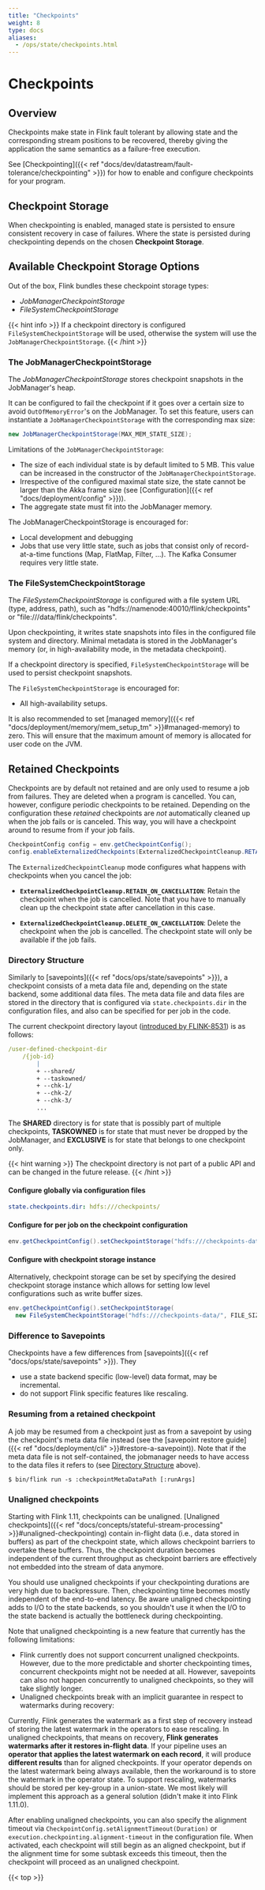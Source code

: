 ```yaml
---
title: "Checkpoints"
weight: 8
type: docs
aliases:
  - /ops/state/checkpoints.html
---
```

<!--
Licensed to the Apache Software Foundation (ASF) under one
or more contributor license agreements.  See the NOTICE file
distributed with this work for additional information
regarding copyright ownership.  The ASF licenses this file
to you under the Apache License, Version 2.0 (the
"License"); you may not use this file except in compliance
with the License.  You may obtain a copy of the License at

  http://www.apache.org/licenses/LICENSE-2.0

Unless required by applicable law or agreed to in writing,
software distributed under the License is distributed on an
"AS IS" BASIS, WITHOUT WARRANTIES OR CONDITIONS OF ANY
KIND, either express or implied.  See the License for the
specific language governing permissions and limitations
under the License.
-->

# Checkpoints

## Overview

Checkpoints make state in Flink fault tolerant by allowing state and the
corresponding stream positions to be recovered, thereby giving the application
the same semantics as a failure-free execution.

See [Checkpointing]({{< ref "docs/dev/datastream/fault-tolerance/checkpointing" >}}) for how to enable and
configure checkpoints for your program.

## Checkpoint Storage

When checkpointing is enabled, managed state is persisted to ensure consistent recovery in case of failures.
Where the state is persisted during checkpointing depends on the chosen **Checkpoint Storage**.

## Available Checkpoint Storage Options

Out of the box, Flink bundles these checkpoint storage types:

 - *JobManagerCheckpointStorage*
 - *FileSystemCheckpointStorage*

{{< hint info >}}
If a checkpoint directory is configured `FileSystemCheckpointStorage` will be used, otherwise the system will use the `JobManagerCheckpointStorage`.
{{< /hint >}}

### The JobManagerCheckpointStorage

The *JobManagerCheckpointStorage* stores checkpoint snapshots in the JobManager's heap.

It can be configured to fail the checkpoint if it goes over a certain size to avoid `OutOfMemoryError`'s on the JobManager. To set this feature, users can instantiate a `JobManagerCheckpointStorage` with the corresponding max size:

```java
new JobManagerCheckpointStorage(MAX_MEM_STATE_SIZE);
```

Limitations of the `JobManagerCheckpointStorage`:

  - The size of each individual state is by default limited to 5 MB. This value can be increased in the constructor of the `JobManagerCheckpointStorage`.
  - Irrespective of the configured maximal state size, the state cannot be larger than the Akka frame size (see [Configuration]({{< ref "docs/deployment/config" >}})).
  - The aggregate state must fit into the JobManager memory.

The JobManagerCheckpointStorage is encouraged for:

  - Local development and debugging
  - Jobs that use very little state, such as jobs that consist only of record-at-a-time functions (Map, FlatMap, Filter, ...). The Kafka Consumer requires very little state.

### The FileSystemCheckpointStorage

The *FileSystemCheckpointStorage* is configured with a file system URL (type, address, path), such as "hdfs://namenode:40010/flink/checkpoints" or "file:///data/flink/checkpoints".

Upon checkpointing, it writes state snapshots into files in the configured file system and directory. Minimal metadata is stored in the JobManager's memory (or, in high-availability mode, in the metadata checkpoint).

If a checkpoint directory is specified, `FileSystemCheckpointStorage` will be used to persist checkpoint snapshots. 

The `FileSystemCheckpointStorage` is encouraged for:

  - All high-availability setups.

It is also recommended to set [managed memory]({{< ref "docs/deployment/memory/mem_setup_tm" >}}#managed-memory) to zero.
This will ensure that the maximum amount of memory is allocated for user code on the JVM.

## Retained Checkpoints

Checkpoints are by default not retained and are only used to resume a
job from failures. They are deleted when a program is cancelled.
You can, however, configure periodic checkpoints to be retained.
Depending on the configuration these *retained* checkpoints are *not*
automatically cleaned up when the job fails or is canceled.
This way, you will have a checkpoint around to resume from if your job fails.

```java
CheckpointConfig config = env.getCheckpointConfig();
config.enableExternalizedCheckpoints(ExternalizedCheckpointCleanup.RETAIN_ON_CANCELLATION);
```

The `ExternalizedCheckpointCleanup` mode configures what happens with checkpoints when you cancel the job:

- **`ExternalizedCheckpointCleanup.RETAIN_ON_CANCELLATION`**: Retain the checkpoint when the job is cancelled. Note that you have to manually clean up the checkpoint state after cancellation in this case.

- **`ExternalizedCheckpointCleanup.DELETE_ON_CANCELLATION`**: Delete the checkpoint when the job is cancelled. The checkpoint state will only be available if the job fails.

### Directory Structure

Similarly to [savepoints]({{< ref "docs/ops/state/savepoints" >}}), a checkpoint consists
of a meta data file and, depending on the state backend, some additional data
files. The meta data file and data files are stored in the directory that is
configured via `state.checkpoints.dir` in the configuration files, 
and also can be specified for per job in the code.

The current checkpoint directory layout ([introduced by FLINK-8531](https://issues.apache.org/jira/browse/FLINK-8531)) is as follows:

```yaml
/user-defined-checkpoint-dir
    /{job-id}
        |
        + --shared/
        + --taskowned/
        + --chk-1/
        + --chk-2/
        + --chk-3/
        ...
```

The **SHARED** directory is for state that is possibly part of multiple checkpoints, **TASKOWNED** is for state that must never be dropped by the JobManager, and **EXCLUSIVE** is for state that belongs to one checkpoint only. 

{{< hint warning >}}
The checkpoint directory is not part of a public API and can be changed in the future release.
{{< /hint >}}

#### Configure globally via configuration files

```yaml
state.checkpoints.dir: hdfs:///checkpoints/
```

#### Configure for per job on the checkpoint configuration

```java
env.getCheckpointConfig().setCheckpointStorage("hdfs:///checkpoints-data/");
```

#### Configure with checkpoint storage instance

Alternatively, checkpoint storage can be set by specifying the desired checkpoint storage instance which allows for setting low level configurations such as write buffer sizes. 

```java
env.getCheckpointConfig().setCheckpointStorage(
  new FileSystemCheckpointStorage("hdfs:///checkpoints-data/", FILE_SIZE_THESHOLD));
```

### Difference to Savepoints

Checkpoints have a few differences from [savepoints]({{< ref "docs/ops/state/savepoints" >}}). They
- use a state backend specific (low-level) data format, may be incremental.
- do not support Flink specific features like rescaling.

### Resuming from a retained checkpoint

A job may be resumed from a checkpoint just as from a savepoint
by using the checkpoint's meta data file instead (see the
[savepoint restore guide]({{< ref "docs/deployment/cli" >}}#restore-a-savepoint)). Note that if the
meta data file is not self-contained, the jobmanager needs to have access to
the data files it refers to (see [Directory Structure](#directory-structure)
above).

```shell
$ bin/flink run -s :checkpointMetaDataPath [:runArgs]
```

### Unaligned checkpoints

Starting with Flink 1.11, checkpoints can be unaligned.
[Unaligned checkpoints]({{< ref "docs/concepts/stateful-stream-processing" >}}#unaligned-checkpointing) contain in-flight data (i.e., data stored in
buffers) as part of the checkpoint state, which allows checkpoint barriers to
overtake these buffers. Thus, the checkpoint duration becomes independent of the
current throughput as checkpoint barriers are effectively not embedded into 
the stream of data anymore.

You should use unaligned checkpoints if your checkpointing durations are very
high due to backpressure. Then, checkpointing time becomes mostly
independent of the end-to-end latency. Be aware unaligned checkpointing
adds to I/O to the state backends, so you shouldn't use it when the I/O to
the state backend is actually the bottleneck during checkpointing.

Note that unaligned checkpointing is a new feature that currently has the
following limitations:

- Flink currently does not support concurrent unaligned checkpoints. However,
  due to the more predictable and shorter checkpointing times, concurrent 
  checkpoints might not be needed at all. However, savepoints can also not 
  happen concurrently to unaligned checkpoints, so they will take slightly 
  longer.
- Unaligned checkpoints break with an implicit guarantee in respect to 
  watermarks during recovery:

Currently, Flink generates the watermark as a first step of recovery instead of 
storing the latest watermark in the operators to ease rescaling. In unaligned 
checkpoints, that means on recovery, **Flink generates watermarks after it 
restores in-flight data**. If your pipeline uses an **operator that applies the
latest watermark on each record**, it will produce **different results** than 
for aligned checkpoints. If your operator depends on the latest watermark being
always available, then the workaround is to store the watermark in the operator 
state. To support rescaling, watermarks should be stored per key-group in a 
union-state. We most likely will implement this approach as a general solution 
(didn't make it into Flink 1.11.0).

After enabling unaligned checkpoints, you can also specify the alignment timeout via
`CheckpointConfig.setAlignmentTimeout(Duration)` or `execution.checkpointing.alignment-timeout` in
the configuration file. When activated, each checkpoint will still begin as an aligned checkpoint,
but if the alignment time for some subtask exceeds this timeout, then the checkpoint will proceed as an
unaligned checkpoint.

{{< top >}}
